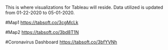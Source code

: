 This is where visualizations for Tableau will reside.
Data utilized is updated from 01-22-2020 to 05-01-2020.

#Map1
https://tabsoft.co/3cgMcLk

#Map2
https://tabsoft.co/3bd8T1N

#Coronavirus Dashboard
https://tabsoft.co/3bfYVNh
